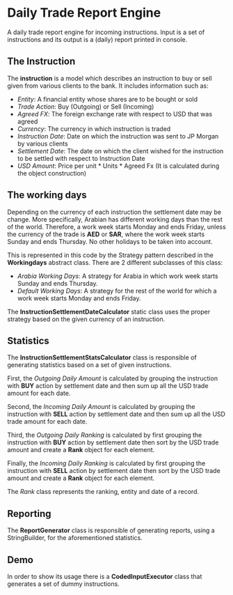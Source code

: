 # Daily Trade Report Engine

A daily trade report engine for incoming instructions.
Input is a set of instructions and its output is a (daily) report printed in console.

## The Instruction
The **instruction** is a model which describes an instruction to buy or sell given from various clients to the bank.
It includes information such as:
- *Entity*: A financial entity whose shares are to be bought or sold 
- *Trade Action*: Buy (Outgoing) or Sell (Incoming) 
- *Agreed FX*: The foreign exchange rate with respect to USD that was agreed 
- *Currency*: The currency in which instruction is traded
- *Instruction Date*: Date on which the instruction was sent to JP Morgan by various clients
- *Settlement Date*: The date on which the client wished for the instruction to be settled with respect to Instruction Date
- *USD Amount*: Price per unit * Units * Agreed Fx (It is calculated during the object construction)

## The working days
Depending on the currency of each instruction the settlement date may be change.
More specifically, Arabian has different working days than the rest of the world.
Therefore, a work week starts Monday and ends Friday, unless the currency of the trade is **AED** or **SAR**, 
where the work week starts Sunday and ends Thursday. No other holidays to be taken into account.

This is represented in this code by the Strategy pattern described in the **Workingdays** abstract class.
There are 2 different subclasses of this class:
- *Arabia Working Days*: A strategy for Arabia in which work week starts Sunday and ends Thursday.
- *Default Working Days*: A strategy for the rest of the world for which a work week starts Monday and ends Friday.

The **InstructionSettlementDateCalculator** static class uses the proper strategy based on the given currency of an instruction.

## Statistics
The **InstructionSettlementStatsCalculator** class is responsible of generating statistics based on a set of given instructions.

First, the *Outgoing Daily Amount* is calculated by grouping the instruction with **BUY** action by settlement date 
and then sum up all the USD trade amount for each date.

Second, the *Incoming Daily Amount* is calculated by grouping the instruction with **SELL** action by settlement date 
and then sum up all the USD trade amount for each date.

Third, the *Outgoing Daily Ranking* is calculated by first grouping the instruction with **BUY** action by settlement date 
then sort by the USD trade amount and create a **Rank** object for each element.

Finally, the *Incoming Daily Ranking* is calculated by first grouping the instruction with **SELL** action by settlement date 
then sort by the USD trade amount and create a **Rank** object for each element.

The *Rank* class represents the ranking, entity and date of a record.

## Reporting 
The **ReportGenerator** class is responsible of generating reports, using a StringBuilder, for the aforementioned statistics.

## Demo
In order to show its usage there is a **CodedInputExecutor** class that generates a set of dummy instructions. 
